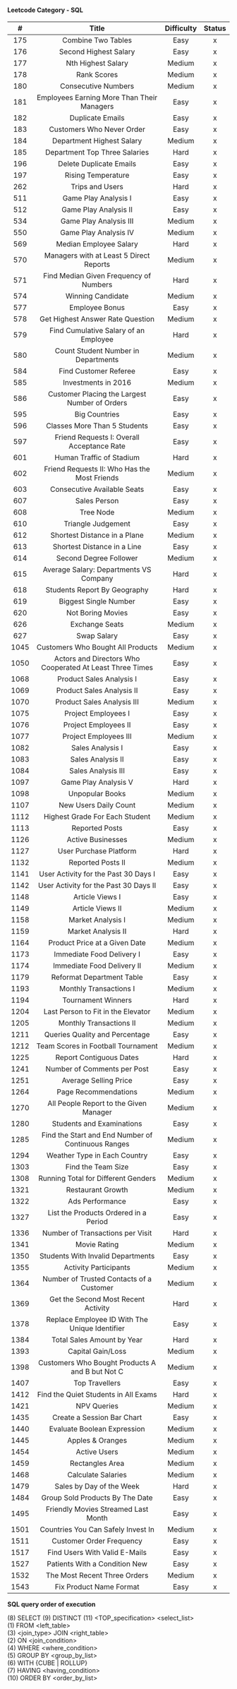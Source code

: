 
#### Leetcode Category - SQL


|   #  |                             Title                            | Difficulty | Status |
|:----:|:------------------------------------------------------------:|:----------:|:------:|
| 175  | Combine Two Tables                                           | Easy       |    x   |
| 176  | Second Highest Salary                                        | Easy       |    x   |
| 177  | Nth Highest Salary                                           | Medium     |    x   |
| 178  | Rank Scores                                                  | Medium     |    x   |
| 180  | Consecutive Numbers                                          | Medium     |    x   |
| 181  | Employees Earning More Than Their Managers                   | Easy       |    x   |
| 182  | Duplicate Emails                                             | Easy       |    x   |
| 183  | Customers Who Never Order                                    | Easy       |    x   |
| 184  | Department Highest Salary                                    | Medium     |    x   |
| 185  | Department Top Three Salaries                                | Hard       |    x   |
| 196  | Delete Duplicate Emails                                      | Easy       |    x   |
| 197  | Rising Temperature                                           | Easy       |    x   |
| 262  | Trips and Users                                              | Hard       |    x   |
| 511  | Game Play Analysis I                                         | Easy       |    x   |
| 512  | Game Play Analysis II                                        | Easy       |    x   |
| 534  | Game Play Analysis III                                       | Medium     |    x   |
| 550  | Game Play Analysis IV                                        | Medium     |    x   |
| 569  | Median Employee Salary                                       | Hard       |    x   |
| 570  | Managers with at Least 5 Direct Reports                      | Medium     |    x   |
| 571  | Find Median Given Frequency of Numbers                       | Hard       |    x   |
| 574  | Winning Candidate                                            | Medium     |    x   |
| 577  | Employee Bonus                                               | Easy       |    x   |
| 578  | Get Highest Answer Rate Question                             | Medium     |    x   |
| 579  | Find Cumulative Salary of an Employee                        | Hard       |    x   |
| 580  | Count Student Number in Departments                          | Medium     |    x   |
| 584  | Find Customer Referee                                        | Easy       |    x   |
| 585  | Investments in 2016                                          | Medium     |    x   |
| 586  | Customer Placing the Largest Number of Orders                | Easy       |    x   |
| 595  | Big Countries                                                | Easy       |    x   |
| 596  | Classes More Than 5 Students                                 | Easy       |    x   |
| 597  | Friend Requests I: Overall Acceptance Rate                   | Easy       |    x   |
| 601  | Human Traffic of Stadium                                     | Hard       |    x   |
| 602  | Friend Requests II: Who Has the Most Friends                 | Medium     |    x   |
| 603  | Consecutive Available Seats                                  | Easy       |    x   |
| 607  | Sales Person                                                 | Easy       |    x   |
| 608  | Tree Node                                                    | Medium     |    x   |
| 610  | Triangle Judgement                                           | Easy       |    x   |
| 612  | Shortest Distance in a Plane                                 | Medium     |    x   |
| 613  | Shortest Distance in a Line                                  | Easy       |    x   |
| 614  | Second Degree Follower                                       | Medium     |    x   |
| 615  | Average Salary: Departments VS Company                       | Hard       |    x   |
| 618  | Students Report By Geography                                 | Hard       |    x   |
| 619  | Biggest Single Number                                        | Easy       |    x   |
| 620  | Not Boring Movies                                            | Easy       |    x   |
| 626  | Exchange Seats                                               | Medium     |    x   |
| 627  | Swap Salary                                                  | Easy       |    x   |
| 1045 | Customers Who Bought All Products                            | Medium     |    x   |
| 1050 | Actors and Directors Who Cooperated At Least Three Times     | Easy       |    x   |
| 1068 | Product Sales Analysis I                                     | Easy       |    x   |
| 1069 | Product Sales Analysis II                                    | Easy       |    x   |
| 1070 | Product Sales Analysis III                                   | Medium     |    x   |
| 1075 | Project Employees I                                          | Easy       |    x   |
| 1076 | Project Employees II                                         | Easy       |    x   |
| 1077 | Project Employees III                                        | Medium     |    x   |
| 1082 | Sales Analysis I                                             | Easy       |    x   |
| 1083 | Sales Analysis II                                            | Easy       |    x   |
| 1084 | Sales Analysis III                                           | Easy       |    x   |
| 1097 | Game Play Analysis V                                         | Hard       |    x   |
| 1098 | Unpopular Books                                              | Medium     |    x   |
| 1107 | New Users Daily Count                                        | Medium     |    x   |
| 1112 | Highest Grade For Each Student                               | Medium     |    x   |
| 1113 | Reported Posts                                               | Easy       |    x   |
| 1126 | Active Businesses                                            | Medium     |    x   |
| 1127 | User Purchase Platform                                       | Hard       |    x   |
| 1132 | Reported Posts II                                            | Medium     |    x   |
| 1141 | User Activity for the Past 30 Days I                         | Easy       |    x   |
| 1142 | User Activity for the Past 30 Days II                        | Easy       |    x   |
| 1148 | Article Views I                                              | Easy       |    x   |
| 1149 | Article Views II                                             | Medium     |    x   |
| 1158 | Market Analysis I                                            | Medium     |    x   |
| 1159 | Market Analysis II                                           | Hard       |    x   |
| 1164 | Product Price at a Given Date                                | Medium     |    x   |
| 1173 | Immediate Food Delivery I                                    | Easy       |    x   |
| 1174 | Immediate Food Delivery II                                   | Medium     |    x   |
| 1179 | Reformat Department Table                                    | Easy       |    x   |
| 1193 | Monthly Transactions I                                       | Medium     |    x   |
| 1194 | Tournament Winners                                           | Hard       |    x   |
| 1204 | Last Person to Fit in the Elevator                           | Medium     |    x   |
| 1205 | Monthly Transactions II                                      | Medium     |    x   |
| 1211 | Queries Quality and Percentage                               | Easy       |    x   |
| 1212 | Team Scores in Football Tournament                           | Medium     |    x   |
| 1225 | Report Contiguous Dates                                      | Hard       |    x   |
| 1241 | Number of Comments per Post                                  | Easy       |    x   |
| 1251 | Average Selling Price                                        | Easy       |    x   |
| 1264 | Page Recommendations                                         | Medium     |    x   |
| 1270 | All People Report to the Given Manager                       | Medium     |    x   |
| 1280 | Students and Examinations                                    | Easy       |    x   |
| 1285 | Find the Start and End Number of Continuous Ranges           | Medium     |    x   |
| 1294 | Weather Type in Each Country                                 | Easy       |    x   |
| 1303 | Find the Team Size                                           | Easy       |    x   |
| 1308 | Running Total for Different Genders                          | Medium     |    x   |
| 1321 | Restaurant Growth                                            | Medium     |    x   |
| 1322 | Ads Performance                                              | Easy       |    x   |
| 1327 | List the Products Ordered in a Period                        | Easy       |    x   |
| 1336 | Number of Transactions per Visit                             | Hard       |    x   |
| 1341 | Movie Rating                                                 | Medium     |    x   |
| 1350 | Students With Invalid Departments                            | Easy       |    x   |
| 1355 | Activity Participants                                        | Medium     |    x   |
| 1364 | Number of Trusted Contacts of a Customer                     | Medium     |    x   |
| 1369 | Get the Second Most Recent Activity                          | Hard       |    x   |
| 1378 | Replace Employee ID With The Unique Identifier               | Easy       |    x   |
| 1384 | Total Sales Amount by Year                                   | Hard       |    x   |
| 1393 | Capital Gain/Loss                                            | Medium     |    x   |
| 1398 | Customers Who Bought Products A and B but Not C              | Medium     |    x   |
| 1407 | Top Travellers                                               | Easy       |    x   |
| 1412 | Find the Quiet Students in All Exams                         | Hard       |    x   |
| 1421 | NPV Queries                                                  | Medium     |    x   |
| 1435 | Create a Session Bar Chart                                   | Easy       |    x   |
| 1440 | Evaluate Boolean Expression                                  | Medium     |    x   |
| 1445 | Apples & Oranges                                             | Medium     |    x   |
| 1454 | Active Users                                                 | Medium     |    x   |
| 1459 | Rectangles Area                                              | Medium     |    x   |
| 1468 | Calculate Salaries                                           | Medium     |    x   |
| 1479 | Sales by Day of the Week                                     | Hard       |    x   |
| 1484 | Group Sold Products By The Date                              | Easy       |    x   |
| 1495 | Friendly Movies Streamed Last Month                          | Easy       |    x   |
| 1501 | Countries You Can Safely Invest In                           | Medium     |    x   |
| 1511 | Customer Order Frequency                                     | Easy       |    x   |
| 1517 | Find Users With Valid E-Mails                                | Easy       |    x   |
| 1527 | Patients With a Condition    New                             | Easy       |    x   |
| 1532 | The Most Recent Three Orders                                 | Medium     |    x   |
| 1543 | Fix Product Name Format                                      | Easy       |    x   |

**SQL query order of execution**

(8) SELECT (9) DISTINCT (11) <TOP_specification> <select_list>   
(1) FROM <left_table>   
(3) <join_type> JOIN <right_table>   
(2) ON <join_condition>   
(4) WHERE <where_condition>   
(5) GROUP BY <group_by_list>   
(6) WITH {CUBE | ROLLUP}   
(7) HAVING <having_condition>   
(10) ORDER BY <order_by_list>     


